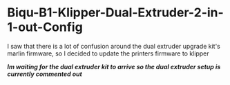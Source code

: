 # Biqu-B1-Klipper-Dual-Extruder-2-in-1-out-Config
I saw that there is a lot of confusion around the dual extruder upgrade kit's marlin firmware, so I decided to update the printers firmware to klipper

*****Im waiting for the dual extruder  kit to arrive so the dual extruder setup is currently commented out*****
